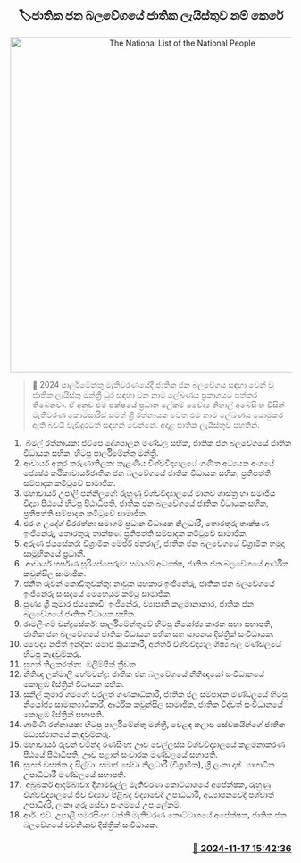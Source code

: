 <p align='center'><b><h2 align='center' title='The National List of the National People's Force is named'>🏷ජාතික ජන බලවේගයේ ජාතික ලැයිස්තුව නම් කෙරේ</h2></b></p>
<p align='center'><img src='https://helakuru.sgp1.cdn.digitaloceanspaces.com/esana/images/lib/npp-399388.jpg' width='600' alt='The National List of the National People's Force is named'></p>

>📝 2024 පාර්ලිමේන්තු මැතිවරණයේදී ජාතික ජන බලවේගය සඳහා වෙන් වූ ජාතික ලැයිස්තු මන්ත්‍රී ධුර සඳහා වන නාම ලේඛණය ප්‍රකාශයට පත්කර තිබෙනවා.
ඒ අනුව එම පක්ෂයේ ප්‍රධාන ලේකම් වෛද්‍ය නිහාල් අබේසිංහ විසින් මැතිවරණ කොමසාරිස් සමත් ශ්‍රී රත්නායක වෙත එම නාම ලේඛණය යොමුකර ඇති බවයි වැඩිදුරටත් සඳහන් වෙන්නේ.
අදාළ ජාතික ලැයිස්තුව පහතින්. 
01.  බිමල් රත්නායක:
ජවිපෙ දේශපාලන මණ්ඩල සභික, ජාතික ජන බලවේගයේ ජාතික විධායක සභික, හිටපු පාර්ලිමේන්තු මන්ත්‍රී.
02. ආචාර්ය අනුර කරුණාතිලක:
කැළණිය විශ්වවිද්‍යාලයේ ගණිත අධ්‍යයන අංශයේ ජ්‍යෙෂ්ඨ කථිකාචාර්යජාතික ජන බලවේගයේ ජාතික විධායක සභික, ප්‍රතිපත්ති සම්පාදක කමිටුවේ සාමාජික.
03. මහාචාර්ය උපාලි පන්නිලගේ:
රුහුණු විශ්වවිද්‍යාලයේ මානව ශාස්ත්‍ර හා සමාජීය විද්‍යා පීඨයේ හිටපු පිඨාධිපති, ජාතික ජන බලවේගයේ ජාතික විධායක සභික, ප්‍රතිපත්ති සම්පාදක කමිටුවේ සාමාජික.
04. එරංග උදේශ් වීරරත්න:
සමාගම් ප්‍රධාන විධායක නිලධාරී, තොරතුරු තාක්ෂණ ඉංජිනේරු, තොරතුරු තාක්ෂණ ප්‍රතිපත්ති සම්පාදක කමිටුවේ සාමාජික.
05. අරුණ ජයසේකර:
විශ්‍රාමික මේජර් ජනරාල්, ජාතික ජන බලවේගයේ විශ්‍රාමික හමුදා සාමූහිකයේ ප්‍රධානී.
06.  ආචාර්ය හර්ෂණ සූරියප්පෙරුම:
සමාගම් අධ්‍යක්ෂ, ජාතික ජන බලවේගයේ ආර්ථික කවුන්සිල සාමාජික.
07. ජනිත රුවන් කොඩිතුවක්කු:
නාවුක සහකාර ඉංජිනේරු, ජාතික ජන බලවේගයේ ඉංජිනේරු සංසදයේ මෙහෙයුම් කමිටු සාමාජික.
08. පුණ්‍ය ශ්‍රී කුමාර ජයකොඩි:
ඉංජිනේරු, ව්‍යාපෘති කළමානාකාර, ජාතික ජන බලවේගයේ ජාතික විධායක සභික.
09. රාමලිංගම් චන්ද්‍රසේකර්:
පාර්ලිමේන්තුවේ හිටපු නියෝජ්‍ය කාරක සභා සභාපති, ජාතික ජන බලවේගයේ ජාතික විධායක සභික සහ යාපනය දිස්ත්‍රික් සංවිධායක.
10. වෛද්‍ය නජිත් ඉන්දික:
සමාජ ක්‍රියාකාරී, අන්තර් විශ්වවිද්‍යාල ශිෂ්‍ය බල මණ්ඩලයේ හිටපු කැඳවුම්කරු.
11. සුගත් තිලකරත්න: 
ඔලිම්පික් ක්‍රීඩක
12. නීතිඥ ලක්මාලී හේමචන්ද්‍ර:
ජාතික ජන බලවේගයේ නීතිඥයෝ සංවිධානයේ කොළඹ දිස්ත්‍රික් විධායක සභික.
13. සුනිල් කුමාර ගමගේ:
වරලත් ගණකාධිකාරී, ජාතික ජල සම්පාදන මණ්ඩලයේ හිටපු නියෝජ්‍ය සාමාන්‍යාධිකාරී, ආර්ථික කවුන්සිල සාමාජික, ජාතික විද්වත් සංවිධානයේ කොළඹ දිස්ත්‍රික් සභාපති.
14. ගාමිණී රත්නායක:
හිටපු පාර්ලිමේන්තු මන්ත්‍රී, වෙළඳ කලාප සේවකයින්ගේ ජාතික මධ්‍යස්ථානයේ කැඳවුම්කරු.
15. මහාචාර්ය රුවන් චමින්ද රණසිංහ:
ඌව වෙල්ලස්ස විශ්වවිද්‍යාලයේ කළමනාකරණ පීඨයේ පීඨාධිපති, ඌව පළාත් සංචාරක මණ්ඩලයේ සභාපති.
16. සුගත් වසන්ත ද සිල්වා:
සමාජ සේවා නිලධාරී (විශ්‍රාමික), ශ්‍රී ලංකා දෘෂ්්‍යාභාධිත උපාධිධාරී මණ්ඩලයේ සභාපති.
17.  අබුබකර් ආදම්බාවා:
දිගාමඩුල්ල මැතිවරණ කොට්ඨාශයේ අපේක්ෂක, රුහුණු විශ්වවිද්‍යාලයේ ජීව විද්‍යාව පිළිබද විද්‍යාවේදී උපාධිධාරි, අධ්‍යාපනවේදී පශ්චාත් උපාධිදාරි, ලංකා ගුරු සේවා සංගමයේ උප ලේකම්.
18. ආර්. එච්. උපාලි සමරසිංහ:
වන්නි මැතිවරණ කොට්ටාශයේ අපේක්ෂක, ජාතික ජන බලවේගයේ වව්නියාව දිස්ත්‍රික් සංවිධායක.


<h3 align='right'><a href='https://www.helakuru.lk/esana/p/105139/'>📅 2024-11-17 15:42:36</a></h3>
